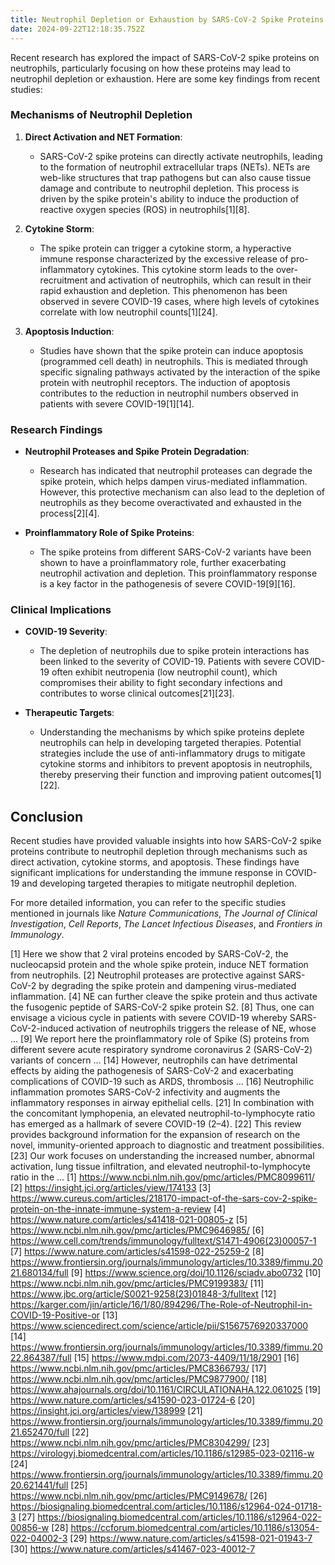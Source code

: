 ```yaml
---
title: Neutrophil Depletion or Exhaustion by SARS-CoV-2 Spike Proteins
date: 2024-09-22T12:18:35.752Z
---
```


Recent research has explored the impact of SARS-CoV-2 spike proteins on neutrophils, particularly focusing on how these proteins may lead to neutrophil depletion or exhaustion. Here are some key findings from recent studies:

### Mechanisms of Neutrophil Depletion

1. **Direct Activation and NET Formation**:
   - SARS-CoV-2 spike proteins can directly activate neutrophils, leading to the formation of neutrophil extracellular traps (NETs). NETs are web-like structures that trap pathogens but can also cause tissue damage and contribute to neutrophil depletion. This process is driven by the spike protein's ability to induce the production of reactive oxygen species (ROS) in neutrophils[1][8].

2. **Cytokine Storm**:
   - The spike protein can trigger a cytokine storm, a hyperactive immune response characterized by the excessive release of pro-inflammatory cytokines. This cytokine storm leads to the over-recruitment and activation of neutrophils, which can result in their rapid exhaustion and depletion. This phenomenon has been observed in severe COVID-19 cases, where high levels of cytokines correlate with low neutrophil counts[1][24].

3. **Apoptosis Induction**:
   - Studies have shown that the spike protein can induce apoptosis (programmed cell death) in neutrophils. This is mediated through specific signaling pathways activated by the interaction of the spike protein with neutrophil receptors. The induction of apoptosis contributes to the reduction in neutrophil numbers observed in patients with severe COVID-19[1][14].

### Research Findings

- **Neutrophil Proteases and Spike Protein Degradation**:
  - Research has indicated that neutrophil proteases can degrade the spike protein, which helps dampen virus-mediated inflammation. However, this protective mechanism can also lead to the depletion of neutrophils as they become overactivated and exhausted in the process[2][4].

- **Proinflammatory Role of Spike Proteins**:
  - The spike proteins from different SARS-CoV-2 variants have been shown to have a proinflammatory role, further exacerbating neutrophil activation and depletion. This proinflammatory response is a key factor in the pathogenesis of severe COVID-19[9][16].

### Clinical Implications

- **COVID-19 Severity**:
  - The depletion of neutrophils due to spike protein interactions has been linked to the severity of COVID-19. Patients with severe COVID-19 often exhibit neutropenia (low neutrophil count), which compromises their ability to fight secondary infections and contributes to worse clinical outcomes[21][23].

- **Therapeutic Targets**:
  - Understanding the mechanisms by which spike proteins deplete neutrophils can help in developing targeted therapies. Potential strategies include the use of anti-inflammatory drugs to mitigate cytokine storms and inhibitors to prevent apoptosis in neutrophils, thereby preserving their function and improving patient outcomes[1][22].

## Conclusion

Recent studies have provided valuable insights into how SARS-CoV-2 spike proteins contribute to neutrophil depletion through mechanisms such as direct activation, cytokine storms, and apoptosis. These findings have significant implications for understanding the immune response in COVID-19 and developing targeted therapies to mitigate neutrophil depletion.

For more detailed information, you can refer to the specific studies mentioned in journals like *Nature Communications*, *The Journal of Clinical Investigation*, *Cell Reports*, *The Lancet Infectious Diseases*, and *Frontiers in Immunology*.

[1] Here we show that 2 viral proteins encoded by SARS-CoV-2, the nucleocapsid protein and the whole spike protein, induce NET formation from neutrophils.
[2] Neutrophil proteases are protective against SARS-CoV-2 by degrading the spike protein and dampening virus-mediated inflammation.
[4] NE can further cleave the spike protein and thus activate the fusogenic peptide of SARS-CoV-2 spike protein S2.
[8] Thus, one can envisage a vicious cycle in patients with severe COVID-19 whereby SARS-CoV-2-induced activation of neutrophils triggers the release of NE, whose ...
[9] We report here the proinflammatory role of Spike (S) proteins from different severe acute respiratory syndrome coronavirus 2 (SARS-CoV-2) variants of concern ...
[14] However, neutrophils can have detrimental effects by aiding the pathogenesis of SARS-CoV-2 and exacerbating complications of COVID-19 such as ARDS, thrombosis ...
[16] Neutrophilic inflammation promotes SARS-CoV-2 infectivity and augments the inflammatory responses in airway epithelial cells.
[21] In combination with the concomitant lymphopenia, an elevated neutrophil-to-lymphocyte ratio has emerged as a hallmark of severe COVID-19 (2–4).
[22] This review provides background information for the expansion of research on the novel, immunity-oriented approach to diagnostic and treatment possibilities.
[23] Our work focuses on understanding the increased number, abnormal activation, lung tissue infiltration, and elevated neutrophil-to-lymphocyte ratio in the ...
[1] https://www.ncbi.nlm.nih.gov/pmc/articles/PMC8099611/
[2] https://insight.jci.org/articles/view/174133
[3] https://www.cureus.com/articles/218170-impact-of-the-sars-cov-2-spike-protein-on-the-innate-immune-system-a-review
[4] https://www.nature.com/articles/s41418-021-00805-z
[5] https://www.ncbi.nlm.nih.gov/pmc/articles/PMC9646985/
[6] https://www.cell.com/trends/immunology/fulltext/S1471-4906(23)00057-1
[7] https://www.nature.com/articles/s41598-022-25259-2
[8] https://www.frontiersin.org/journals/immunology/articles/10.3389/fimmu.2021.680134/full
[9] https://www.science.org/doi/10.1126/sciadv.abo0732
[10] https://www.ncbi.nlm.nih.gov/pmc/articles/PMC9199383/
[11] https://www.jbc.org/article/S0021-9258(23)01848-3/fulltext
[12] https://karger.com/jin/article/16/1/80/894296/The-Role-of-Neutrophil-in-COVID-19-Positive-or
[13] https://www.sciencedirect.com/science/article/pii/S1567576920337000
[14] https://www.frontiersin.org/journals/immunology/articles/10.3389/fimmu.2022.864387/full
[15] https://www.mdpi.com/2073-4409/11/18/2901
[16] https://www.ncbi.nlm.nih.gov/pmc/articles/PMC8366793/
[17] https://www.ncbi.nlm.nih.gov/pmc/articles/PMC9877900/
[18] https://www.ahajournals.org/doi/10.1161/CIRCULATIONAHA.122.061025
[19] https://www.nature.com/articles/s41590-023-01724-6
[20] https://insight.jci.org/articles/view/138999
[21] https://www.frontiersin.org/journals/immunology/articles/10.3389/fimmu.2021.652470/full
[22] https://www.ncbi.nlm.nih.gov/pmc/articles/PMC8304299/
[23] https://virologyj.biomedcentral.com/articles/10.1186/s12985-023-02116-w
[24] https://www.frontiersin.org/journals/immunology/articles/10.3389/fimmu.2020.621441/full
[25] https://www.ncbi.nlm.nih.gov/pmc/articles/PMC9149678/
[26] https://biosignaling.biomedcentral.com/articles/10.1186/s12964-024-01718-3
[27] https://biosignaling.biomedcentral.com/articles/10.1186/s12964-022-00856-w
[28] https://ccforum.biomedcentral.com/articles/10.1186/s13054-022-04002-3
[29] https://www.nature.com/articles/s41598-021-01943-7
[30] https://www.nature.com/articles/s41467-023-40012-7